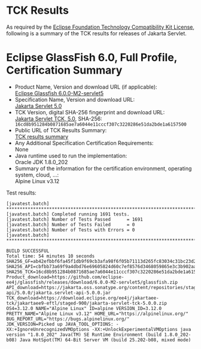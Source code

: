 TCK Results
===========

As required by the
[Eclipse Foundation Technology Compatibility Kit License](https://www.eclipse.org/legal/tck.php),
following is a summary of the TCK results for releases of Jakarta Servlet.

# Eclipse GlassFish 6.0, Full Profile, Certification Summary

- Product Name, Version and download URL (if applicable): <br/>
  [Eclipse Glassfish 6.0.0-M2-servlet5](https://github.com/eclipse-ee4j/glassfish/releases/tag/6.0.0-M2-servlet5)
- Specification Name, Version and download URL: <br/>
  [Jakarta Servlet 5.0](https://jakarta.ee/specifications/servlet/5.0/)
- TCK Version, digital SHA-256 fingerprint and download URL: <br/>
  [Jakarta Servlet TCK, 5.0](https://download.eclipse.org/jakartaee/servlet/5.0/eclipse-servlet-tck-5.0.0.zip), SHA-256: ` 16cd8b951284b0871685ae7a6044e11cccf307c3220286e51da2bde1a6157500`
- Public URL of TCK Results Summary: <br/>
  [TCK results summary](TCK-Results.html)
- Any Additional Specification Certification Requirements: <br/>
  None
- Java runtime used to run the implementation: <br/>
  Oracle JDK 1.8.0_202
- Summary of the information for the certification environment, operating system, cloud, ...: <br/>
  Alpine Linux v3.12

Test results:

```
[javatest.batch] ********************************************************************************
[javatest.batch] Completed running 1691 tests.
[javatest.batch] Number of Tests Passed      = 1691
[javatest.batch] Number of Tests Failed      = 0
[javatest.batch] Number of Tests with Errors = 0
[javatest.batch] ********************************************************************************

BUILD SUCCESSFUL
Total time: 54 minutes 10 seconds
SHA256_GF=ab42efbbf6fa45f1db9f69cb3afa98f6f05b71113d265fc83034c31bc23d2318
SHA256_API=cbfbb73a69f9a4dbd76e69605824d60c7ef8576d3468059865e3c3b902aa200f
SHA256_TCK=16cd8b951284b0871685ae7a6044e11cccf307c3220286e51da2bde1a6157500
Product_download=https://github.com/eclipse-ee4j/glassfish/releases/download/6.0.0-M2-servlet5/glassfish.zip
API_download=https://jakarta.oss.sonatype.org/content/repositories/staging/jakarta/servlet/jakarta.servlet-api/5.0.0/jakarta.servlet-api-5.0.0.jar
TCK_download=https://download.eclipse.org/ee4j/jakartaee-tck/jakartaee9-eftl/staged-900/jakarta-servlet-tck-5.0.0.zip
OS4=3.12.0 NAME="Alpine Linux" ID=alpine VERSION_ID=3.12.0 PRETTY_NAME="Alpine Linux v3.12" HOME_URL="https://alpinelinux.org/" BUG_REPORT_URL="https://bugs.alpinelinux.org/"
JDK_VERSION=Picked up JAVA_TOOL_OPTIONS: -XX:+IgnoreUnrecognizedVMOptions -XX:+UnlockExperimentalVMOptions java version "1.8.0_202" Java(TM) SE Runtime Environment (build 1.8.0_202-b08) Java HotSpot(TM) 64-Bit Server VM (build 25.202-b08, mixed mode)
```